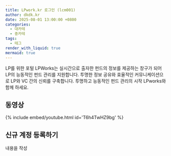 ```yaml
---
title: LPwork.kr 로그인 (lcm001)
author: dkdk.kr
date: 2025-08-01 13:00:00 +0800
categories:
  - 대카테
  - 중카테
tags:
  - 테그
render_with_liquid: true
mermaid: true
---
```


LP를 위한 포털 LPWorks는 실시간으로 출자한 펀드의 정보를 제공하는 창구가 되어 LP의 능동적인 펀드 관리를 지원합니다.
투명한 정보 공유와 효율적인 커뮤니케이션으로 LP와 VC 간의 신뢰를 구축합니다.
투명하고 능동적인 펀드 관리의 시작 LPworks와 함께 하세요.

## 동영상

{% include embed/youtube.html id='T6h4TwHZ9bg' %}

## 신규 계정 등록하기

내용을 작성
